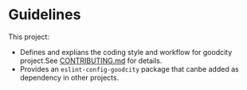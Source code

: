# Guidelines

This project:
* Defines and explians the coding style and workflow for goodcity project.See [CONTRIBUTING.md](CONTRIBUTING.md) for details.
* Provides an `eslint-config-goodcity` package that canbe added as dependency in other projects.